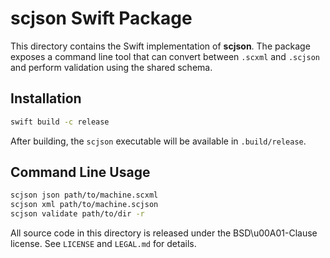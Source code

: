 # scjson Swift Package

This directory contains the Swift implementation of **scjson**. The package exposes a command line tool that can convert between `.scxml` and `.scjson` and perform validation using the shared schema.

## Installation

```bash
swift build -c release
```

After building, the `scjson` executable will be available in `.build/release`.

## Command Line Usage

```bash
scjson json path/to/machine.scxml
scjson xml path/to/machine.scjson
scjson validate path/to/dir -r
```

All source code in this directory is released under the BSD\u00A01-Clause license. See `LICENSE` and `LEGAL.md` for details.
